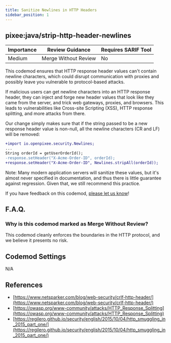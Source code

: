 ```yaml
---
title: Sanitize Newlines in HTTP Headers
sidebar_position: 1
---
```


## pixee:java/strip-http-header-newlines

| Importance | Review Guidance      | Requires SARIF Tool |
|------------|----------------------|---------------------|
| Medium     | Merge Without Review | No                  |

This codemod ensures that HTTP response header values can't contain newline characters, which could disrupt communication with proxies and possibly leave you vulnerable to protocol-based attacks.

If malicious users can get newline characters into an HTTP response header, they can inject and forge new header values that look like they came from the server, and trick web gateways, proxies, and browsers. This leads to vulnerabilities like Cross-site Scripting (XSS), HTTP response splitting, and more attacks from there.

Our change simply makes sure that if the string passed to be a new response header value is non-null, all the newline characters (CR and LF) will be removed: 
```diff
+import io.openpixee.security.Newlines;
...
String orderId = getUserOrderId();
-response.setHeader("X-Acme-Order-ID", orderId);
+response.setHeader("X-Acme-Order-ID", Newlines.stripAll(orderId));
```

Note: Many modern application servers will sanitize these values, but it's almost never specified in documentation, and thus there is little guarantee against regression. Given that, we still recommend this practice.


If you have feedback on this codemod, [please let us know](mailto:feedback@pixee.ai)!

## F.A.Q. 

### Why is this codemod marked as Merge Without Review?

This codemod cleanly enforces the boundaries in the HTTP protocol, and we believe it presents no risk.

## Codemod Settings

N/A

## References
* [https://www.netsparker.com/blog/web-security/crlf-http-header/](https://www.netsparker.com/blog/web-security/crlf-http-header/)
* [https://owasp.org/www-community/attacks/HTTP_Response_Splitting](https://owasp.org/www-community/attacks/HTTP_Response_Splitting)
* [https://regilero.github.io/security/english/2015/10/04/http_smuggling_in_2015_part_one/](https://regilero.github.io/security/english/2015/10/04/http_smuggling_in_2015_part_one/)
